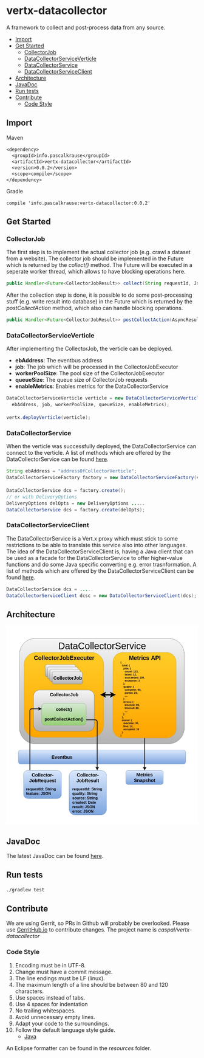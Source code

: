 # vertx-datacollector

A framework to collect and post-process data from any source.

* [Import](#import)
* [Get Started](#get-started)
  * [CollectorJob](#collectorjob)
  * [DataCollectorServiceVerticle](#datacollectorserviceverticle)
  * [DataCollectorService](#datacollectorservice)
  * [DataCollectorServiceClient](#datacollectorserviceclient)
* [Architecture](#architecture)
* [JavaDoc](#javadoc)
* [Run tests](#run-tests)
* [Contribute](#contribute)
  * [Code Style](#code-style)

## Import

Maven

```
<dependency>
  <groupId>info.pascalkrause</groupId>
  <artifactId>vertx-datacollector</artifactId>
  <version>0.0.2</version>
  <scope>compile</scope>
</dependency>
```

Gradle

```Gradle
compile 'info.pascalkrause:vertx-datacollector:0.0.2'
```

## Get Started

### CollectorJob

The first step is to implement the actual collector job (e.g. crawl a dataset from a website). The collector job should
be implemented in the Future which is returned by the _collect()_ method. The Future will be executed in a seperate
worker thread, which allows to have blocking operations here.

```Java
public Handler<Future<CollectorJobResult>> collect(String requestId, JsonObject feature);
```

After the collection step is done, it is possible to do some post-processing stuff (e.g. write result into database)
in the Future which is returned by the _postCollectAction_ method, which also can handle blocking operations.

```Java
public Handler<Future<CollectorJobResult>> postCollectAction(AsyncResult<CollectorJobResult> result);
```

### DataCollectorServiceVerticle

After implementing the CollectorJob, the verticle can be deployed.

* **ebAddress**: The eventbus address
* **job**: The job which will be processed in the CollectorJobExecutor
* **workerPoolSize**: The pool size of the CollectorJobExecutor
* **queueSize**: The queue size of CollectorJob requests
* **enableMetrics**: Enables metrics for the DataCollectorService

```Java
DataCollectorServiceVerticle verticle = new DataCollectorServiceVerticle(
  ebAddress, job, workerPoolSize, queueSize, enableMetrics);

vertx.deployVerticle(verticle);
```

### DataCollectorService

When the verticle was successfully deployed, the DataCollectorService can connect to the verticle. A list of
methods which are offered by the DataCollectorService can be found
[here](https://caspal.github.io/vertx-datacollector/info/pascalkrause/vertx/datacollector/service/DataCollectorService.html).

```Java
String ebAddress = "addressOfCollectorVerticle";
DataCollectorServiceFactory factory = new DataCollectorServiceFactory(vertx, ebAddress);

DataCollectorService dcs = factory.create();
// or with DeliveryOptions
DeliveryOptions delOpts = new DeliveryOptions .....
DataCollectorService dcs = factory.create(delOpts);
```

### DataCollectorServiceClient

The DataCollectorService is a Vert.x proxy which must stick to some restrictions to be able to translate this service
also into other languages. The idea of the DataCollectorServiceClient is, having a Java client that can be used as a
facade for the DataCollectorService to offer higher-value functions and do some Java specific converting e.g.
error trasnformation. A list of methods which are offered by the DataCollectorServiceClient can be found
[here](https://caspal.github.io/vertx-datacollector/info/pascalkrause/vertx/datacollector/client/DataCollectorServiceClient.html).

```Java
DataCollectorService dcs = .....
DataCollectorServiceClient dcsc = new DataCollectorServiceClient(dcs);
```

## Architecture

![alt text](resources/architecture.jpg)

## JavaDoc

The latest JavaDoc can be found [here](https://caspal.github.io/vertx-datacollector/index.html).

## Run tests

```Bash
./gradlew test
```

## Contribute

We are using Gerrit, so PRs in Github will probably be overlooked. Please use [GerritHub.io](https://review.gerrithub.io)
to contribute changes. The project name is _caspal/vertx-datacollector_

### Code Style

1. Encoding must be in UTF-8.
2. Change must have a commit message.
3. The line endings must be LF (linux).
4. The maximum length of a line should be between 80 and 120 characters.
5. Use spaces instead of tabs.
6. Use 4 spaces for indentation
7. No trailing whitespaces.
8. Avoid unnecessary empty lines.
9. Adapt your code to the surroundings.
10. Follow the default language style guide.
    * [Java](http://www.oracle.com/technetwork/java/codeconventions-150003.pdf)

An Eclipse formatter can be found in the _resources_ folder.
